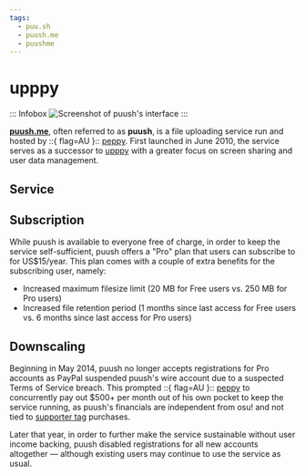 ```yaml
---
tags:
  - puu.sh
  - puush.me
  - puushme
---
```


# upppy

::: Infobox
![Screenshot of puush's interface](img/upppyScreenshot.png "Screenshot of puush's application interface, as taken from [CNET's coverage of the service](https://www.cnet.com/culture/use-puush-to-share-images-and-screenshots-quickly/)")
:::

**[puush.me](https://puush.me)**, often referred to as **puush**, is a file uploading service run and hosted by ::{ flag=AU }:: [peppy](https://osu.ppy.sh/users/2). First launched in June 2010, the service serves as a successor to [upppy](/wiki/upppy) with a greater focus on screen sharing and user data management.

## Service

## Subscription

While puush is available to everyone free of charge, in order to keep the service self-sufficient, puush offers a "Pro" plan that users can subscribe to for US$15/year. This plan comes with a couple of extra benefits for the subscribing user, namely:

- Increased maximum filesize limit (20 MB for Free users vs. 250 MB for Pro users)
- Increased file retention period (1 months since last access for Free users vs. 6 months since last access for Pro users)

## Downscaling

Beginning in May 2014, puush no longer accepts registrations for Pro accounts as PayPal suspended puush's wire account due to a suspected Terms of Service breach. This prompted ::{ flag=AU }:: [peppy](https://osu.ppy.sh/users/2) to concurrently pay out $500+ per month out of his own pocket to keep the service running, as puush's financials are independent from osu! and not tied to [supporter tag](/wiki/osu!supporter) purchases.

Later that year, in order to further make the service sustainable without user income backing, puush disabled registrations for all new accounts altogether — although existing users may continue to use the service as usual.
